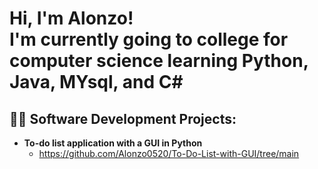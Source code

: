 <h1>Hi, I'm Alonzo! <br/><a>I'm currently going to college for computer science learning Python, Java, MYsql, and C#</a>

<h2>👨‍💻 Software Development Projects:</h2>

- <b>To-do list application with a GUI in Python</b>
  - https://github.com/Alonzo0520/To-Do-List-with-GUI/tree/main
